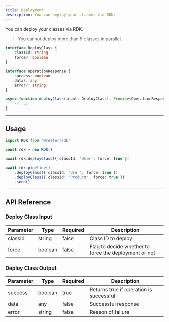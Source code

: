 ```yaml
---
title: Deployment
description: You can deploy your classes via RDK.
---
```


You can deploy your classes via RDK.

> You cannot deploy more than 5 classes in parallel.

```typescript
interface DeployClass {
    classId: string
    force?: boolean
}

interface OperationResponse {
    success: boolean
    data?: any
    error?: string
}

async function deployClass(input: DeployClass): Promise<OperationResponse | undefined> {
    // ...
}
```

---

## Usage

```typescript
import RDK from '@retter/rdk'

const rdk = new RDK()

await rdk.deployClass({ classId: 'User', force: true })

await rdk.pipeline()
    .deployClass({ classId: 'User', force: true })
    .deployClass({ classId: 'Product', force: true })
    .send()
```

---

## API Reference

### Deploy Class Input

| Parameter     | Type                | Required            | Description         |
| ------------- | ------------------- | ------------------- | ------------------- |
| classId       | string              | false               | Class ID to deploy |
| force         | boolean             | false               | Flag to decide whether to force the deployment or not |

### Deploy Class Output

| Parameter     | Type                | Required            | Description         |
| ------------- | ------------------- | ------------------- | ------------------- |
| success       | boolean             | true                | Returns true if operation is successful |
| data          | any                 | false               | Successful response |
| error         | string              | false               | Reason of failure |
